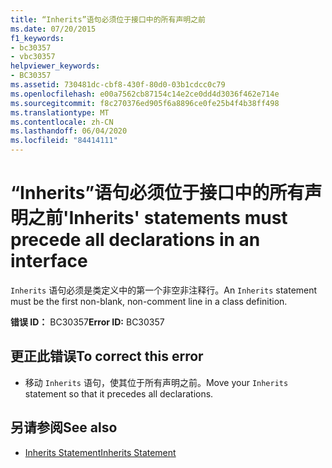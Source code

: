 ```yaml
---
title: “Inherits”语句必须位于接口中的所有声明之前
ms.date: 07/20/2015
f1_keywords:
- bc30357
- vbc30357
helpviewer_keywords:
- BC30357
ms.assetid: 730481dc-cbf8-430f-80d0-03b1cdcc0c79
ms.openlocfilehash: e00a7562cb87154c14e2ce0dd4d3036f462e714e
ms.sourcegitcommit: f8c270376ed905f6a8896ce0fe25b4f4b38ff498
ms.translationtype: MT
ms.contentlocale: zh-CN
ms.lasthandoff: 06/04/2020
ms.locfileid: "84414111"
---
```

# <a name="inherits-statements-must-precede-all-declarations-in-an-interface"></a><span data-ttu-id="488a2-102">“Inherits”语句必须位于接口中的所有声明之前</span><span class="sxs-lookup"><span data-stu-id="488a2-102">'Inherits' statements must precede all declarations in an interface</span></span>
<span data-ttu-id="488a2-103">`Inherits` 语句必须是类定义中的第一个非空非注释行。</span><span class="sxs-lookup"><span data-stu-id="488a2-103">An `Inherits` statement must be the first non-blank, non-comment line in a class definition.</span></span>  
  
 <span data-ttu-id="488a2-104">**错误 ID：** BC30357</span><span class="sxs-lookup"><span data-stu-id="488a2-104">**Error ID:** BC30357</span></span>  
  
## <a name="to-correct-this-error"></a><span data-ttu-id="488a2-105">更正此错误</span><span class="sxs-lookup"><span data-stu-id="488a2-105">To correct this error</span></span>  
  
- <span data-ttu-id="488a2-106">移动 `Inherits` 语句，使其位于所有声明之前。</span><span class="sxs-lookup"><span data-stu-id="488a2-106">Move your `Inherits` statement so that it precedes all declarations.</span></span>  
  
## <a name="see-also"></a><span data-ttu-id="488a2-107">另请参阅</span><span class="sxs-lookup"><span data-stu-id="488a2-107">See also</span></span>

- [<span data-ttu-id="488a2-108">Inherits Statement</span><span class="sxs-lookup"><span data-stu-id="488a2-108">Inherits Statement</span></span>](../language-reference/statements/inherits-statement.md)
